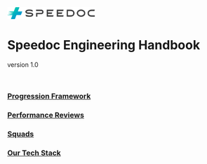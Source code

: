 <img src="img/Logo_Speedoc_coloured.png" alt="speedoc logo" width="200px">  


</br>

# Speedoc Engineering Handbook
version 1.0

</br>

### [Progression Framework](growth-framework/framework.md)
### [Performance Reviews]()
### [Squads]()
### [Our Tech Stack]()